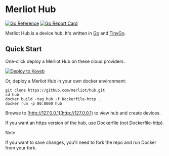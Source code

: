 # Merliot Hub

[![Go Reference](https://pkg.go.dev/badge/pkg.dev.go/github.com/merliot/hub.svg)](https://pkg.go.dev/github.com/merliot/hub)
[![Go Report Card](https://goreportcard.com/badge/github.com/merliot/hub)](https://goreportcard.com/report/github.com/merliot/hub)

Merliot Hub is a device hub.  It's written in [Go](go.dev) and [TinyGo](tinygo.org).

## Quick Start

One-click deploy a Merliot Hub on these cloud providers:

[![Deploy to Koyeb](https://www.koyeb.com/static/images/deploy/button.svg)](https://app.koyeb.com/deploy?type=git&repository=github.com/merliot/hub&branch=main&name=hub&builder=dockerfile)

Or, deploy a Merliot Hub in your own docker environment:

```
git clone https://github.com/merliot/hub.git
cd hub
docker build -tag hub -f Dockerfile-http .
docker run -p 80:8000 hub
```

Browse to [http://127.0.0.1](http://127.0.0.1) to view hub and create devices.

If you want an https version of the hub, use Dockerfile (not Dockerfile-http).

> [!NOTE]
> If you want to save changes, you'll need to fork the repo and run Docker from your fork.





